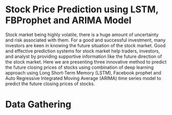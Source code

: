 # Stock Price Prediction using LSTM, FBProphet and ARIMA Model
Stock market being highly volatile, there is a huge amount of uncertainty and risk associated with them. For a good and successful
investment, many investors are keen in knowing the future situation of the stock market. Good and effective prediction systems
for stock market help traders, investors, and analyst by providing supportive information like the future direction of the stock
market. Here we are presenting three innovative method to predict the future closing prices of stocks using combination of deep
learning approach using Long Short-Term Memory (LSTM), Facebook prophet and Auto Regressive Integrated Moving Average
(ARIMA) time series model to predict the future closing prices of stocks.
# Data Gathering

